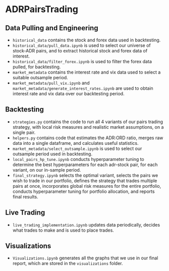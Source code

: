 # ADRPairsTrading

## Data Pulling and Engineering
- `historical_data` contains the stock and forex data used in backtesting.
- `historical_data/pull_data.ipynb` is used to select our universe of stock-ADR pairs, and to extract historical stock and forex data of interest.
- `historical_data/filter_forex.ipynb` is used to filter the forex data pulled, for backtesting.
- `market_metadata` contains the interest rate and vix data used to select a suitable outsample period.
- `market_metadata/pull_vix.ipynb` and `market_metadata/generate_interest_rates.ipynb` are used to obtain interest rate and vix data over our backtesting period.

## Backtesting
- `strategies.py` contains the code to run all 4 variants of our pairs trading strategy, with local risk measures and realistic market assumptions, on a single pair.
- `helpers.py` contains code that estimates the ADR:ORD ratio, merges raw data into a single dataframe, and calculates useful statistics.
- `market_metadata/select_outsample.ipynb` is used to select our outsample period used in backtesting.
- `local_pairs_hp_tune.ipynb` conducts hyperparameter tuning to determine the best hyperparameters for each adr-stock pair, for each variant, on our in-sample period.
- `final_strategy.ipynb` selects the optimal variant, selects the pairs we wish to trade in our portfolio, defines the strategy that trades multiple pairs at once, incorporates global risk measures for the entire portfolio, conducts hyperparameter tuning for portfolio allocation, and reports final results. 

## Live Trading
- `live_trading_implementation.ipynb` updates data periodically, decides what trades to make and is used to place trades.

## Visualizations
- `Visualizations.ipynb` generates all the graphs that we use in our final report, which are stored in the `visualizations` folder.

